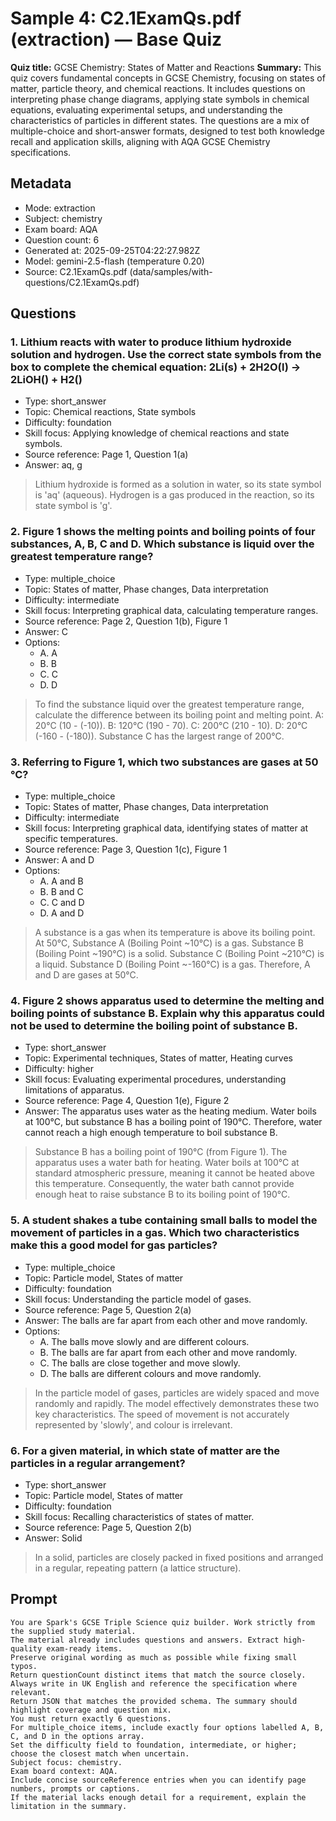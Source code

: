 # Sample 4: C2.1ExamQs.pdf (extraction) — Base Quiz

**Quiz title:** GCSE Chemistry: States of Matter and Reactions
**Summary:** This quiz covers fundamental concepts in GCSE Chemistry, focusing on states of matter, particle theory, and chemical reactions. It includes questions on interpreting phase change diagrams, applying state symbols in chemical equations, evaluating experimental setups, and understanding the characteristics of particles in different states. The questions are a mix of multiple-choice and short-answer formats, designed to test both knowledge recall and application skills, aligning with AQA GCSE Chemistry specifications.

## Metadata

- Mode: extraction
- Subject: chemistry
- Exam board: AQA
- Question count: 6
- Generated at: 2025-09-25T04:22:27.982Z
- Model: gemini-2.5-flash (temperature 0.20)
- Source: C2.1ExamQs.pdf (data/samples/with-questions/C2.1ExamQs.pdf)

## Questions

### 1. Lithium reacts with water to produce lithium hydroxide solution and hydrogen. Use the correct state symbols from the box to complete the chemical equation: 2Li(s) + 2H2O(l) → 2LiOH(__) + H2(__)

- Type: short_answer
- Topic: Chemical reactions, State symbols
- Difficulty: foundation
- Skill focus: Applying knowledge of chemical reactions and state symbols.
- Source reference: Page 1, Question 1(a)
- Answer: aq, g

> Lithium hydroxide is formed as a solution in water, so its state symbol is 'aq' (aqueous). Hydrogen is a gas produced in the reaction, so its state symbol is 'g'.

### 2. Figure 1 shows the melting points and boiling points of four substances, A, B, C and D. Which substance is liquid over the greatest temperature range?

- Type: multiple_choice
- Topic: States of matter, Phase changes, Data interpretation
- Difficulty: intermediate
- Skill focus: Interpreting graphical data, calculating temperature ranges.
- Source reference: Page 2, Question 1(b), Figure 1
- Answer: C
- Options:
  - A. A
  - B. B
  - C. C
  - D. D

> To find the substance liquid over the greatest temperature range, calculate the difference between its boiling point and melting point. A: 20°C (10 - (-10)). B: 120°C (190 - 70). C: 200°C (210 - 10). D: 20°C (-160 - (-180)). Substance C has the largest range of 200°C.

### 3. Referring to Figure 1, which two substances are gases at 50 °C?

- Type: multiple_choice
- Topic: States of matter, Phase changes, Data interpretation
- Difficulty: intermediate
- Skill focus: Interpreting graphical data, identifying states of matter at specific temperatures.
- Source reference: Page 3, Question 1(c), Figure 1
- Answer: A and D
- Options:
  - A. A and B
  - B. B and C
  - C. C and D
  - D. A and D

> A substance is a gas when its temperature is above its boiling point. At 50°C, Substance A (Boiling Point ~10°C) is a gas. Substance B (Boiling Point ~190°C) is a solid. Substance C (Boiling Point ~210°C) is a liquid. Substance D (Boiling Point ~-160°C) is a gas. Therefore, A and D are gases at 50°C.

### 4. Figure 2 shows apparatus used to determine the melting and boiling points of substance B. Explain why this apparatus could not be used to determine the boiling point of substance B.

- Type: short_answer
- Topic: Experimental techniques, States of matter, Heating curves
- Difficulty: higher
- Skill focus: Evaluating experimental procedures, understanding limitations of apparatus.
- Source reference: Page 4, Question 1(e), Figure 2
- Answer: The apparatus uses water as the heating medium. Water boils at 100°C, but substance B has a boiling point of 190°C. Therefore, water cannot reach a high enough temperature to boil substance B.

> Substance B has a boiling point of 190°C (from Figure 1). The apparatus uses a water bath for heating. Water boils at 100°C at standard atmospheric pressure, meaning it cannot be heated above this temperature. Consequently, the water bath cannot provide enough heat to raise substance B to its boiling point of 190°C.

### 5. A student shakes a tube containing small balls to model the movement of particles in a gas. Which two characteristics make this a good model for gas particles?

- Type: multiple_choice
- Topic: Particle model, States of matter
- Difficulty: foundation
- Skill focus: Understanding the particle model of gases.
- Source reference: Page 5, Question 2(a)
- Answer: The balls are far apart from each other and move randomly.
- Options:
  - A. The balls move slowly and are different colours.
  - B. The balls are far apart from each other and move randomly.
  - C. The balls are close together and move slowly.
  - D. The balls are different colours and move randomly.

> In the particle model of gases, particles are widely spaced and move randomly and rapidly. The model effectively demonstrates these two key characteristics. The speed of movement is not accurately represented by 'slowly', and colour is irrelevant.

### 6. For a given material, in which state of matter are the particles in a regular arrangement?

- Type: short_answer
- Topic: Particle model, States of matter
- Difficulty: foundation
- Skill focus: Recalling characteristics of states of matter.
- Source reference: Page 5, Question 2(b)
- Answer: Solid

> In a solid, particles are closely packed in fixed positions and arranged in a regular, repeating pattern (a lattice structure).

## Prompt

```
You are Spark's GCSE Triple Science quiz builder. Work strictly from the supplied study material.
The material already includes questions and answers. Extract high-quality exam-ready items.
Preserve original wording as much as possible while fixing small typos.
Return questionCount distinct items that match the source closely.
Always write in UK English and reference the specification where relevant.
Return JSON that matches the provided schema. The summary should highlight coverage and question mix.
You must return exactly 6 questions.
For multiple_choice items, include exactly four options labelled A, B, C, and D in the options array.
Set the difficulty field to foundation, intermediate, or higher; choose the closest match when uncertain.
Subject focus: chemistry.
Exam board context: AQA.
Include concise sourceReference entries when you can identify page numbers, prompts or captions.
If the material lacks enough detail for a requirement, explain the limitation in the summary.
```
